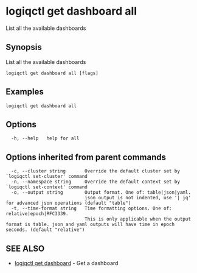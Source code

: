 # logiqctl get dashboard all

List all the available dashboards

## Synopsis

List all the available dashboards

```text
logiqctl get dashboard all [flags]
```

## Examples

```text
logiqctl get dashboard all
```

## Options

```text
  -h, --help   help for all
```

## Options inherited from parent commands

```text
  -c, --cluster string       Override the default cluster set by `logiqctl set-cluster' command
  -n, --namespace string     Override the default context set by `logiqctl set-context' command
  -o, --output string        Output format. One of: table|json|yaml. 
                             json output is not indented, use '| jq' for advanced json operations (default "table")
  -t, --time-format string   Time formatting options. One of: relative|epoch|RFC3339. 
                             This is only applicable when the output format is table. json and yaml outputs will have time in epoch seconds. (default "relative")
```

## SEE ALSO

* [logiqctl get dashboard](logiqctl_get_dashboard.md)     - Get a dashboard

